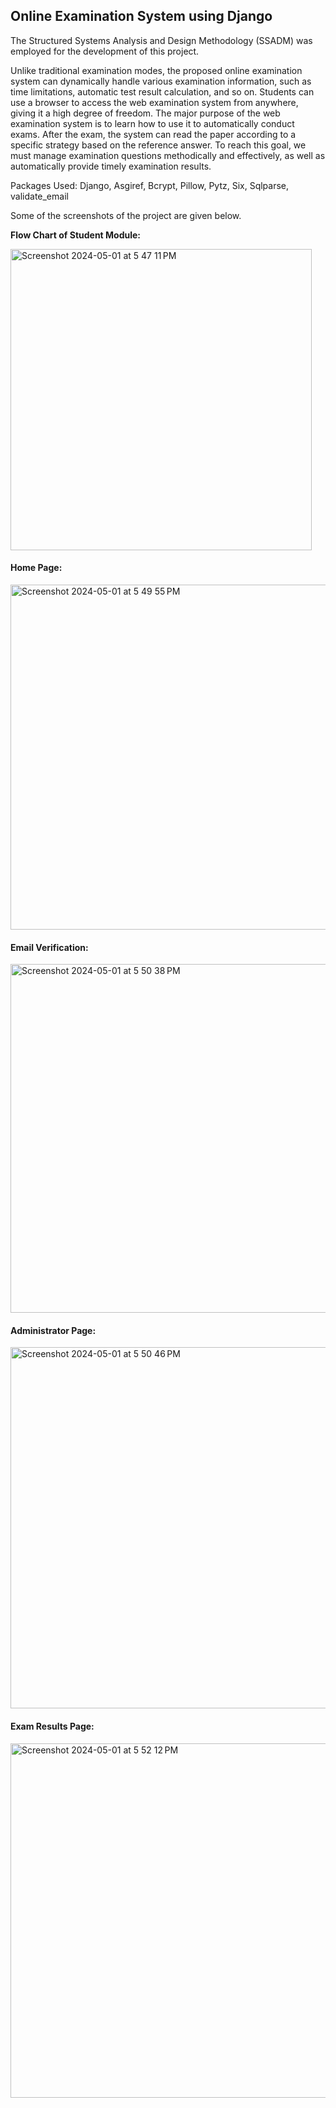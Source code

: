 ## Online Examination System using Django

The Structured Systems Analysis and Design Methodology (SSADM) was employed for the development of this project.

Unlike traditional examination modes, the proposed online examination system can dynamically handle various examination information, such as time limitations, automatic test result calculation, and so on. Students can use a browser to access the web examination system from anywhere, giving it a high degree of freedom.
The major purpose of the web examination system is to learn how to use it to automatically conduct exams. After the exam, the system can read the paper according to a specific strategy based on the reference answer. To reach this goal, we must manage examination questions methodically and effectively, as well as automatically provide timely examination results.

Packages Used: Django, Asgiref, Bcrypt, Pillow, Pytz, Six, Sqlparse, validate_email

Some of the screenshots of the project are given below.

**Flow Chart of Student Module:**

<img width="482" alt="Screenshot 2024-05-01 at 5 47 11 PM" src="https://github.com/NavatejS/Online-Examination-System-Django/assets/164386165/529fe857-8712-4e8f-a4dc-bc8717813b7e">


#### Home Page:

<img width="552" alt="Screenshot 2024-05-01 at 5 49 55 PM" src="https://github.com/NavatejS/Online-Examination-System-Django/assets/164386165/67ace94c-5c9b-45b2-bd40-8d4fbf079c89">


#### Email Verification: 

<img width="558" alt="Screenshot 2024-05-01 at 5 50 38 PM" src="https://github.com/NavatejS/Online-Examination-System-Django/assets/164386165/41cbabf6-7cd4-4f89-ad54-2ef8c03933f0">


#### Administrator Page:

<img width="578" alt="Screenshot 2024-05-01 at 5 50 46 PM" src="https://github.com/NavatejS/Online-Examination-System-Django/assets/164386165/140a5275-0c4c-42c8-b152-a97dc4402326">


#### Exam Results Page:

<img width="567" alt="Screenshot 2024-05-01 at 5 52 12 PM" src="https://github.com/NavatejS/Online-Examination-System-Django/assets/164386165/725d8579-e82b-43e0-85a1-f1d16d7c1104">
